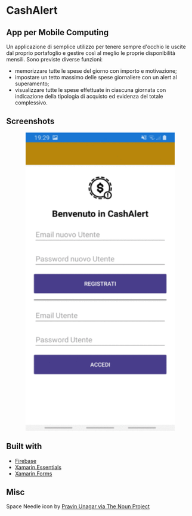 # CashAlert
App per Mobile Computing
------

Un applicazione di semplice utilizzo per tenere sempre d'occhio le uscite dal proprio portafoglio e gestire così al meglio le proprie disponibilità mensili.
Sono previste diverse funzioni:
-  memorizzare tutte le spese del giorno con importo e motivazione;
-  impostare un tetto massimo delle spese giornaliere con un alert al superamento;
-  visualizzare tutte le spese effettuate in ciascuna giornata con indicazione della tipologia di acquisto ed evidenza del totale complessivo.

## Screenshots
<p align="center">
  <img src="CashAlert.gif" vertical-align:middle align="center" height="800" width="400">
</p>

## Built with
* [Firebase](https://firebase.google.com/)
* [Xamarin.Essentials](https://docs.microsoft.com/xamarin/essentials/?WT.mc_id=friends-0000-jamont)
* [Xamarin.Forms](http://xamarin.com/forms)


## Misc
Space Needle icon by [Pravin Unagar via The Noun Project](https://thenounproject.com/icon/money-alert-642808/)
